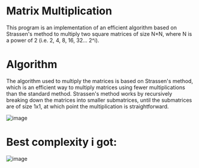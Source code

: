 # Matrix Multiplication
This program is an implementation of an efficient algorithm based on Strassen's method to multiply two square matrices of size N×N, where N is a power of 2 (i.e. 2, 4, 8, 16, 32... 2^i).

# Algorithm
The algorithm used to multiply the matrices is based on Strassen's method, which is an efficient way to multiply matrices using fewer multiplications than the standard method. Strassen's method works by recursively breaking down the matrices into smaller submatrices, until the submatrices are of size 1x1, at which point the multiplication is straightforward.

![image](https://user-images.githubusercontent.com/83876261/229367088-02b4c21b-3258-478c-ae4b-4c465dfe1d08.png)
##

# Best complexity i got:
![image](https://user-images.githubusercontent.com/83876261/230454220-94a46da8-00f6-4eb4-a718-330225cdb478.png)
